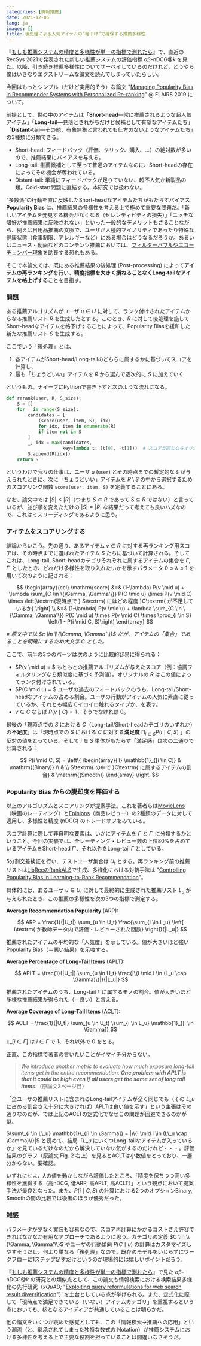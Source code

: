```yaml
---
categories: [情報推薦]
date: 2021-12-05
lang: ja
images: []
title: 後処理による人気アイテムの“格下げ”で確保する推薦多様性
---
```


『[もしも推薦システムの精度と多様性が単一の指標で測れたら](/ja/note/recsys-2021-ab-ndcg/)』で、直近のRecSys 2021で発表された新しい推薦システムの評価指標 <!--email_off-->$\alpha\beta$-$\mathrm{nDCG@}k$<!--/email_off--> を見た。以降、引き続き推薦多様性についてサーベイしているのだけれど、どうやら僕はいきなりエクストリームな論文を読んでしまっていたらしい。

今回はもっとシンプル（だけど実用的そう）な論文 "[Managing Popularity Bias in Recommender Systems with Personalized Re-ranking](https://arxiv.org/abs/1901.07555)" @ FLAIRS 2019 について。

前提として、世の中のアイテムは「**Short-head**&mdash;常に推薦されるような超人気アイテム」「**Long-tail**&mdash;見落とされがちだけど候補として有望なアイテムたち」「**Distant-tail**&mdash;その他、有象無象と言われても仕方のないようなアイテムたち」の3種類に分類できる。

- Short-head: フィードバック（評価、クリック、購入、...）の絶対数が多いので、推薦結果にバイアスを与える。
- Long-tail: 推薦候補として至って普通のアイテムなのに、Short-headの存在によってその機会が奪われている。
- Distant-tail: 単純にフィードバックが足りていない、超不人気か新製品の類。Cold-start問題に直結する。本研究では扱わない。

“多数派”の行動を直に反映したShort-headなアイテムたちがもたらすバイアス **Popularity Bias** は、推薦結果の多様性を考える上で極めて重要な問題だ。「新しいアイテムを発見する機会がなくなる（セレンディピティの損失）」「ニッチな嗜好が推薦結果に反映されない」といった一般的なデメリットもさることながら、例えば日用品推薦の文脈で、ユーザが人種的マイノリティであったり特殊な健康状態（食事制限、アレルギーなど）にある場合はどうなるだろうか。あるいはニュース・動画などのコンテンツ推薦においては、[フィルターバブルやエコーチェンバー現象](/note/recsys-2021-echo-chambers-and-filter-bubbles/)を助長する恐れもある。

そこで本論文では、既にある推薦結果の後処理 (Post-processing) によって**アイテムの再ランキング**を行い、**精度指標を大きく損ねることなくLong-tailなアイテムを格上げする**ことを目指す。

### 問題

ある推薦アルゴリズムがユーザ $u \in U$ に対して、ランク付けされたアイテムからなる推薦リスト $R$ を生成したとする。このとき、$R$ に対して後処理を施してShort-headなアイテムを格下げすることによって、Popularity Biasを緩和した新たな推薦リスト $S$ を生成する。

ここでいう「後処理」とは、

1. 各アイテムがShort-head/Long-tailのどちらに属するかに基づいてスコアを計算し、
2. 最も「ちょうどいい」アイテムを $R$ から選んで逐次的に $S$ に加えていく

というもの。ナイーブにPythonで書き下すと次のような流れになる。

```py
def rerank(user, R, S_size):
    S = []
    for _ in range(S_size):
        candidates = [
            (score(user, item, S), idx)
            for idx, item in enumerate(R)
            if item not in S
        ]
        _, idx = max(candidates,
                     key=lambda t: (t[0], -t[1]))  # スコアが同じならオリジナルのランキングに従う
        S.append(R[idx])
    return S
```

というわけで我々の仕事は、ユーザ $u$ (`user`) とその時点までの暫定的な `S` が与えられたときに、次に「ちょうどいい」アイテムを $R \setminus S$ の中から選択するためのスコアリング関数 `score(user, item, S)` を定義することにある。

なお、論文中では $|S| < |R|$（つまり $S \subset R$ であって $S \subseteq R$ ではない）と言っているが、並び順を変えただけの $|S| = |R|$ な結果だって考えても良いハズなので、これはミスリーディングであるように思う。

### アイテムをスコアリングする

結論からいこう。先の通り、あるアイテム $v \in R$ に対する再ランキング用スコアは、その時点までに選ばれたアイテム $S$ たちに基づいて計算される。そしてこれは、Long-tail, Short-headカテゴリそれぞれに属するアイテムの集合を $\Gamma$, $\Gamma'$ としたとき、どれだけ多様性を取り入れたいかを示すパラメータ $0 \leq \lambda \leq 1$ を用いて次のように記される：

$$
\begin{array}{ccl}
\mathrm{score} &=& (1-\lambda) P(v \mid u) + \lambda \sum_{C \in \{\Gamma, \Gamma'\}} P(C \mid u) \times P(v \mid C) \times \left[\textrm{現時点で } S\textrm{ にはどの程度 }C\textrm{ が不足しているか} \right] \\
&=& (1-\lambda) P(v \mid u) + \lambda \sum_{C \in \{\Gamma, \Gamma'\}} P(C \mid u) \times P(v \mid C) \times \prod_{i \in S} \left(1 - P(i \mid C, S)\right)
\end{array}
$$

*※ 原文中では $c \in \\{\Gamma, \Gamma'\\}$ だが、アイテムの「集合」であることを明確にするため大文字 $C$ とした。*

ここで、前半の3つのパーツは次のように比較的容易に得られる：

- $P(v \mid u) = $ もともとの推薦アルゴリズムが与えたスコア（例：協調フィルタリングなら類似度に基づく予測値）。オリジナルの $R$ はこの値によってランク付けされている。
- $P(C \mid u) = $ ユーザの過去のフィードバックのうち、Long-tail/Short-headなアイテムの占める割合。ユーザの行動がアイテムの人気に素直に従っているか、それとも幅広くイロイロ触れるタイプか、を表す。
- $v \in C$ ならば $P(v \mid C) = 1$、そうでなければ $0$。

最後の「現時点での $S$ における $C$（Long-tail/Short-headカテゴリのいずれか）の**不足度**」は「現時点での $S$ における $C$ に対する**満足度** $\prod_{i \in S} P(i \mid C, S)$ 」の反対の値をとっている。そして $i \in S$ 単体がもたらす「満足感」は次の二通りで計算される：

$$
P(i \mid C, S) = \left\{ 
    \begin{array}{ll}
        \mathbb{1}_{[i \in C]} & \mathrm{(Binary)} \\
        & \\
        S\textrm{ の中で }C\textrm{ に属するアイテムの割合} & \mathrm{(Smooth)}
    \end{array} \right.
$$

### Popularity Bias からの脱却度を評価する

以上のアルゴリズムとスコアリングが提案手法。これを著者らは[MovieLens](https://movielens.org/)（映画のレーティング）と[Epinions](https://snap.stanford.edu/data/soc-Epinions1.html)（商品レビュー）の2種類のデータに対して適用し、多様性と精度 (nDCG) のトレードオフをみている。

スコア計算に際して非自明な要素は、いかにアイテムを $\Gamma$ と $\Gamma'$ に分類するかということ。今回の実験では、全レーティング・レビュー数の上位80%を占めているアイテムをShort-head $\Gamma'$、それ以外をLong-tail $\Gamma$ としている。

5分割交差検証を行い、テストユーザ集合は $U_t$ とする。再ランキング前の推薦リストは[LibRecのRankALS](https://github.com/guoguibing/librec/blob/3.0.0/core/src/main/java/net/librec/recommender/cf/ranking/RankALSRecommender.java)で生成、多様化における対抗手法は "[Controlling Popularity Bias in Learning-to-Rank Recommendation](https://dl.acm.org/doi/10.1145/3109859.3109912)"。

具体的には、あるユーザ $u \in U_t$ に対して最終的に生成された推薦リスト $L_u$ が与えられたとき、この推薦の多様性を次の3つの指標で測定する。

**Average Recommendation Popularity** (ARP):

$$
ARP = \frac{1}{|U_t|} \sum_{u \in U_t} \frac{\sum_{i \in L_u} \left[ i\textrm{ が教師データ内で評価・レビューされた回数} \right]}{|L_u|}
$$

推薦されたアイテムの平均的な「人気度」を示している。値が大きいほど強いPopularity Bias（＝悪い結果）を示唆する。

**Average Percentage of Long-Tail Items** (APLT):

$$
APLT = \frac{1}{|U_t|} \sum_{u \in U_t} \frac{|\{i \mid i \in (L_u \cap \Gamma)\}|}{|L_u|}
$$

推薦されたアイテムのうち、Long-tail $\Gamma$ に属するモノの割合。値が大きいほど多様な推薦結果が得られた（＝良い）と言える。

**Average Coverage of Long-Tail Items** (ACLT):

$$
ACLT = \frac{1}{|U_t|} \sum_{u \in U_t} \sum_{i \in L_u} \mathbb{1}_{[i \in \Gamma]}
$$

$\mathbb{1}\_{[i \in \Gamma]}$ は $i \in \Gamma$ で $1$、それ以外で $0$ をとる。

正直、この指標で著者の言いたいことがイマイチ分からない。

> *We introduce another metric to evaluate how much exposure long-tail items get in the entire recommendation. **One problem with APLT is that it could be high even if all users get the same set of long tail items**.*（原論文3ページ目）

「全ユーザの推薦リストに含まれるLong-tailアイテムが全く同じでも（その $L\_u$ に占める割合さえ十分に大きければ）APLTは良い値を示す」という主張はその通りなのだが、では上記のACLTの定式化でなぜこの問題が回避できるのかが謎。

$\sum\_{i \in L\_u} \mathbb{1}\_{[i \in \Gamma]} = |\\{i \mid i \in (L\_u \cap \Gamma)\\}|$ と読めて、結局「$L\_u$ にいくつLong-tailなアイテムが入っているか」を見ているだけなのだから解決していない気がするのだけれど・・・。評価結果のグラフ（原論文 Fig. 2 右上）を見るとACLTは小数値をとっており、一層分からない。要確認。

いずれにせよ、$\lambda$の値を動かしながら評価したところ、「精度を保ちつつ高い多様性を獲得する（高nDCG, 低ARP, 高APLT, 高ACLT）」という観点において提案手法が最良となった。また、$P(i \mid C, S)$ の計算における2つのオプションBinary, Smoothの間の比較では後者のほうが優秀だった。

### 雑感

パラメータが少なく実装も容易なので、スコア再計算にかかるコストさえ許容できればなかなか有用なアプローチであるように思う。カテゴリの定義 $C \in \\{\Gamma, \Gamma'\\}$ やユーザの行動傾向 $P(C \mid u)$ の計算はカスタマイズしやすそうだし、何より単なる「後処理」なので、既存のモデルをいじらずにワークフローに1ステップ足すだけというのが現場的には嬉しいポイントだろう。

『[もしも推薦システムの精度と多様性が単一の指標で測れたら](/ja/note/recsys-2021-ab-ndcg/)』で見た <!--email_off-->$\alpha\beta$-$\mathrm{nDCG@}k$<!--/email_off--> の研究との類似点として、この論文も情報検索における検索結果多様化の先行研究（*xQuAD;* "[Exploiting query reformulations for web search result diversification](https://dl.acm.org/doi/10.1145/1772690.1772780)"）を土台としている点が挙げられる。また、定式化に際して「現時点で満足できている（いない）アイテムカテゴリ」を重視するという点においても、核となるアイディアが共通していることは明らかだ。

他の論文をいくつか眺めた感覚としても、この「情報検索→推薦への応用」という潮流（と、継承されてしまった独特な数式の Notation）が推薦システムにおける多様性を考える上で主要な役割を担っていることは間違いなさそうだ。